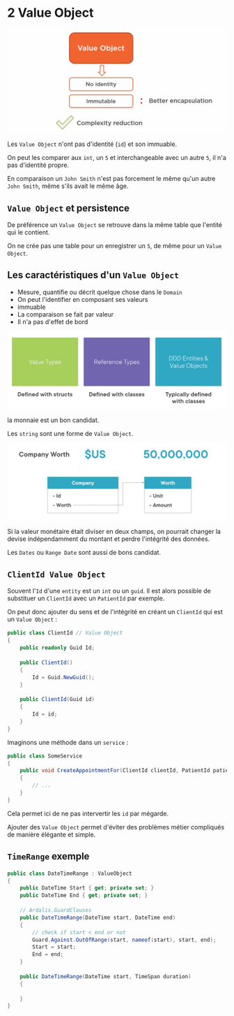 # 2 Value Object

<img src="assets/value-object-definition.png" alt="value-object-definition" style="zoom:50%;" />

Les `Value Object` n'ont pas d'identité (`id`) et son immuable.

On peut les comparer aux `int`, un `5` et interchangeable avec un autre `5`, il n'a pas d'identité propre.

En comparaison un `John Smith` n'est pas forcement le même qu'un autre `John Smith`, même s'ils avait le même âge.

## `Value Object` et persistence

De préférence un `Value Object` se retrouve dans la même table que l'entité qui le contient.

On ne crée pas une table pour un enregistrer un `5`, de même pour un `Value Object`.

## Les caractéristiques d'un `Value Object`

- Mesure, quantifie ou décrit quelque chose dans le `Domain`
- On peut l'identifier en composant ses valeurs
- immuable
- La comparaison se fait par valeur
- Il n'a pas d'effet de bord

<img src="assets/value-reference-dd-types.png" alt="value-reference-dd-types" style="zoom:50%;" />

la monnaie est un bon candidat.

Les `string` sont une forme de `Value Object`.

<img src="assets/worth-company.png" alt="worth-company" style="zoom:50%;" />

Si la valeur monétaire était diviser en deux champs, on pourrait changer la devise indépendamment du montant et perdre l'intégrité des données.

Les `Dates` ou `Range Date` sont aussi de bons candidat.



## `ClientId Value Object`

Souvent l'`Id` d'une `entity` est un `int` ou un `guid`. Il est alors possible de substituer un `ClientId` avec un `PatientId` par exemple.

On peut donc ajouter du sens et de l'intégrité en créant un `ClientId` qui est un `Value Object` :

```cs
public class ClientId // Value Object
{
    public readonly Guid Id;
    
    public ClientId()
    {
        Id = Guid.NewGuid();
    }
    
    public ClientId(Guid id)
    {
        Id = id;
    }
}
```

Imaginons une méthode dans un `service` :

```cs
public class SomeService
{
    public void CreateAppointmentFor(ClientId clientId, PatientId patientId)
    {
        // ...
    }
}
```

Cela permet ici de ne pas intervertir les `id` par mégarde.

Ajouter des `Value Object` permet d'éviter des problèmes métier compliqués de manière élégante et simple.



## `TimeRange` exemple

```cs
public class DateTimeRange : ValueObject
{
    public DateTime Start { get; private set; }
    public DateTime End { get; private set; }
    
    // Ardalis.GuardClauses
    public DateTimeRange(DateTime start, DateTime end)
    {
        // check if start < end or not
        Guard.Against.OutOfRange(start, nameof(start), start, end);
        Start = start;
        End = end;
    }
    
    public DateTimeRange(DateTime start, TimeSpan duration)
    {
        
    }
}
```

